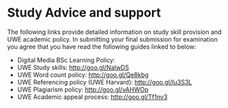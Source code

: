 # Study Advice and support
The following links provide detailed information on study skill provision and UWE academic policy. In submitting your final submission for examination you agree that you have read the following guides linked to below:
* Digital Media BSc Learning Policy:
* UWE Study skills: http://goo.gl/NalwD5
* UWE Word count policy: http://goo.gl/Qe8kbg
* UWE Referencing policy (UWE Harvard): http://goo.gl/Iu3S3L
* UWE Plagiarism policy: http://goo.gl/vAHWOp
* UWE Academic appeal process: http://goo.gl/Tf1nv3
